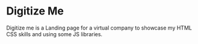 # Digitize Me
Digitize me is a Landing page for a virtual company to showcase my HTML CSS skills and using some JS libraries.
